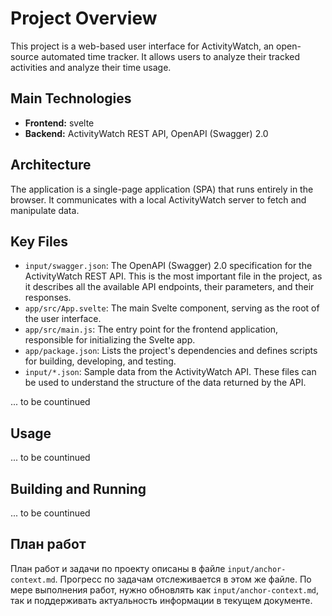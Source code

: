 # Project Overview

This project is a web-based user interface for ActivityWatch, an open-source automated time tracker. It allows users to analyze their tracked activities and analyze their time usage.

## Main Technologies

*   **Frontend:** svelte
*   **Backend:**  ActivityWatch REST API, OpenAPI (Swagger) 2.0

## Architecture

The application is a single-page application (SPA) that runs entirely in the browser. It communicates with a local ActivityWatch server to fetch and manipulate data.

## Key Files

*   `input/swagger.json`: The OpenAPI (Swagger) 2.0 specification for the ActivityWatch REST API. This is the most important file in the project, as it describes all the available API endpoints, their parameters, and their responses.
*   `app/src/App.svelte`: The main Svelte component, serving as the root of the user interface.
*   `app/src/main.js`: The entry point for the frontend application, responsible for initializing the Svelte app.
*   `app/package.json`: Lists the project's dependencies and defines scripts for building, developing, and testing.
*   `input/*.json`: Sample data from the ActivityWatch API. These files can be used to understand the structure of the data returned by the API.

... to be countinued

## Usage

... to be countinued

## Building and Running

... to be countinued

## План работ

План работ и задачи по проекту описаны в файле `input/anchor-context.md`. Прогресс по задачам отслеживается в этом же файле. По мере выполнения работ, нужно обновлять как `input/anchor-context.md`, так и поддерживать актуальность информации в текущем документе.
